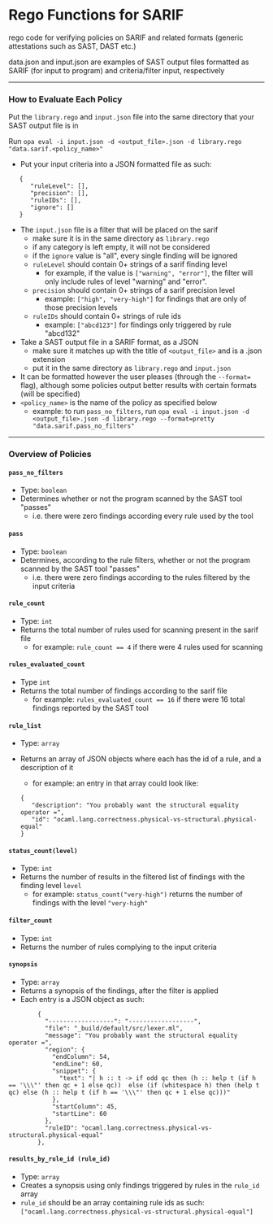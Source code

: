 # Rego Functions for SARIF

rego code for verifying policies on SARIF and related formats (generic attestations such as SAST, DAST etc.)

data.json and input.json are examples of SAST output files formatted as SARIF (for input to program) and criteria/filter input, respectively

---
### How to Evaluate Each Policy

Put the `library.rego` and `input.json` file into the same directory that your SAST output file is in

Run `opa eval -i input.json -d <output_file>.json -d library.rego "data.sarif.<policy_name>"`

- Put your input criteria into a JSON formatted file as such:

```
   {
      "ruleLevel": [],
      "precision": [],
      "ruleIDs": [],
      "ignore": []
   }
```
- The `input.json` file is a filter that will be placed on the sarif
   - make sure it is in the same directory as `library.rego`
   - if any category is left empty, it will not be considered
   - if the `ignore` value is "all", every single finding will be ignored
   - `ruleLevel` should contain 0+ strings of a sarif finding level
      - for example, if the value is `["warning", "error"]`, the filter will only include rules of level "warning" and "error".
   - `precision` should contain 0+ strings of a sarif precision level
      - example: `["high", "very-high"]` for findings that are only of those precision levels
   - `ruleIDs` should contain 0+ strings of rule ids
      - example: `["abcd123"]` for findings only triggered by rule "abcd132"
- Take a SAST output file in a SARIF format, as a JSON
   - make sure it matches up with the title of `<output_file>` and is a .json extension
   - put it in the same directory as `library.rego` and `input.json`
- It can be formatted however the user pleases (through  the  `--format=` flag), although some policies output better results with certain formats (will be specified)
- `<policy_name>` is the name of the policy as specified below
   - example: to run `pass_no_filters`, run `opa eval -i input.json -d <output_file>.json -d library.rego --format=pretty "data.sarif.pass_no_filters"`

---

### Overview of Policies

#### `pass_no_filters`

- Type: `boolean`
- Determines whether or not the program scanned by the SAST tool "passes"
   - i.e. there were zero findings according every rule used by the tool

#### `pass`

- Type: `boolean`
- Determines, according to the rule filters, whether or not the program scanned by the SAST tool "passes"
   - i.e. there were zero findings according to the rules filtered by the input criteria

#### `rule_count`
- Type: `int`
- Returns the total number of rules used for scanning present in the sarif file
   - for example: `rule_count == 4` if there were 4 rules used for scanning

#### `rules_evaluated_count`
- Type `int`
- Returns the total number of findings according to the sarif file
   - for example: `rules_evaluated_count == 16` if there were 16 total findings reported by the SAST tool

#### `rule_list`
- Type: `array`
- Returns an array of JSON objects where each has the id of a rule, and a description of it
   - for example: an entry in that array could look like:

   ```
   {
      "description": "You probably want the structural equality operator =",
      "id": "ocaml.lang.correctness.physical-vs-structural.physical-equal"
   }
   ```

#### `status_count(level)`
- Type: `int`
- Returns the number of results in the filtered list of findings with the finding level `level`
   - for example: `status_count("very-high")` returns the number of findings with the level `"very-high"`

#### `filter_count`
- Type: `int`
- Returns the number of rules complying to the input criteria

#### `synopsis`
- Type: `array`
- Returns a synopsis of the findings, after the filter is applied
- Each entry is a JSON object as such:

```
        {
          "------------------": "------------------",
          "file": "_build/default/src/lexer.ml",
          "message": "You probably want the structural equality operator =",
          "region": {
            "endColumn": 54,
            "endLine": 60,
            "snippet": {
              "text": "| h :: t -> if odd qc then (h :: help t (if h == '\\\"' then qc + 1 else qc))  else (if (whitespace h) then (help t qc) else (h :: help t (if h == '\\\"' then qc + 1 else qc)))"
            },
            "startColumn": 45,
            "startLine": 60
          },
          "ruleID": "ocaml.lang.correctness.physical-vs-structural.physical-equal"
        },
```

#### `results_by_rule_id (rule_id)`
- Type: `array`
- Creates a synopsis using only findings triggered by rules in the `rule_id` array
- `rule_id` should be an array containing rule ids as such: `["ocaml.lang.correctness.physical-vs-structural.physical-equal"]`
